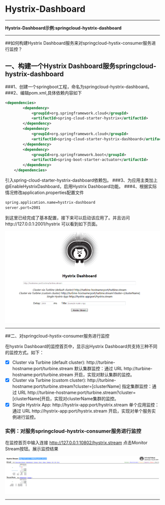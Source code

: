 # **Hystrix-Dashboard**

---

**Hystrix-Dashboard示例:springcloud-hystrix-dashboard**

---

##如何构建Hystrix Dashboard服务来对springcloud-hystix-consumer服务进行监控？

## 一、构建一个Hystrix Dashboard服务springcloud-hystrix-dashboard
###1、创建一个springboot工程，命名为springcloud-hystrix-dashboard。
###2、编辑pom.xml,具体依赖内容如下
```xml
<dependencies>
		<dependency>
			<groupId>org.springframework.cloud</groupId>
			<artifactId>spring-cloud-starter-hystrix</artifactId>
		</dependency>
		<dependency>
			<groupId>org.springframework.cloud</groupId>
			<artifactId>spring-cloud-starter-hystrix-dashboard</artifactId>
		</dependency>
		<dependency>
			<groupId>org.springframework.boot</groupId>
			<artifactId>spring-boot-starter-actuator</artifactId>
		</dependency>
	</dependencies>
```

引入spring-cloud-starter-hystrix-dashboard依赖包。
###3、为应用主类加上@EnableHystrixDashboard，启用Hystrix Dashboard功能。
###4、根据实际情况修改application.properties配置文件
```cfml
spring.application.name=hystrix-dashboard
server.port=2001
```
到这里已经完成了基本配置，接下来可以启动该应用了。并且访问http://127.0.0.1:2001/hystrix 可以看到如下页面。

![mahua](hystrix-dashboard.png)

---

##二、对springcloud-hystix-consumer服务进行监控

在hystrix Dashboard的监控首页中，显示出Hystrix Dashboard共支持三种不同的监控方式。如下：
- [x] Cluster via Turbine (default cluster): http://turbine-hostname:port/turbine.stream 
默认集群监控：通过 URL http://turbine-hostname:port/turbine.stream 开启，实现对默认集群的监控。
- [x] Cluster via Turbine (custom cluster): http://turbine-hostname:port/turbine.stream?cluster=[clusterName] 
指定集群监控：通过 URL http://turbine-hostname:port/turbine.stream?cluster=[clusterName]开启，实现对clusterName集群的监控。
- [x] Single Hystrix App: http://hystrix-app:port/hystrix.stream 
单个应用监控：通过 URL   http://hystrix-app:port/hystrix.stream 开启，实现对单个服务实例进行监控。

### 实例：对服务springcloud-hystrix-consumer服务进行监控

在监控首页中输入连接 http://127.0.0.1:10802/hystrix.stream 点击Monitor Stream按钮。展示监控结果

![mahua](result.png)

---
